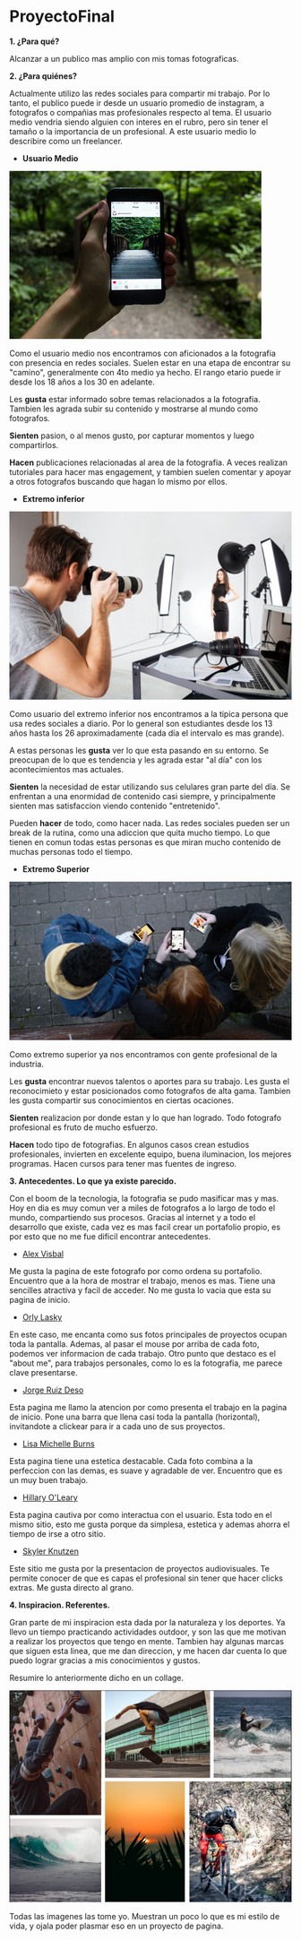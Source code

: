 # ProyectoFinal

**1. ¿Para qué?**

Alcanzar a un publico mas amplio con mis tomas fotograficas.

**2. ¿Para quiénes?**

Actualmente utilizo las redes sociales para compartir mi trabajo. Por lo tanto, el publico puede ir desde un usuario promedio de instagram, a fotografos o compañias mas profesionales respecto al tema. El usuario medio vendria siendo alguien con interes en el rubro, pero sin tener el tamaño o la importancia de un profesional. A este usuario medio lo describire como un freelancer.

* **Usuario Medio**

![Image alt text](ImagenesRM/prot1.jpg)

Como el usuario medio nos encontramos con aficionados a la fotografia con presencia en redes sociales. Suelen estar en una etapa de encontrar su "camino", generalmente con 4to medio ya hecho. El rango etario puede ir desde los 18 años a los 30 en adelante.

Les **gusta** estar informado sobre temas relacionados a la fotografia. Tambien les agrada subir su contenido y mostrarse al mundo como fotografos. 

**Sienten** pasion, o al menos gusto, por capturar momentos y luego compartirlos.

**Hacen** publicaciones relacionadas al area de la fotografia. A veces realizan tutoriales para hacer mas engagement, y tambien suelen comentar y apoyar a otros fotografos buscando que hagan lo mismo por ellos.

* **Extremo inferior**

![Image alt text](ImagenesRM/prot2.jpg)

Como usuario del extremo inferior nos encontramos a la tipica persona que usa redes sociales a diario. Por lo general son estudiantes desde los 13 años hasta los 26 aproximadamente (cada día el intervalo es mas grande).

A estas personas les **gusta** ver lo que esta pasando en su entorno. Se preocupan de lo que es tendencia y les agrada estar "al día" con los acontecimientos mas actuales.

**Sienten** la necesidad de estar utilizando sus celulares gran parte del día. Se enfrentan a una enormidad de contenido casi siempre, y principalmente sienten mas satisfaccion viendo contenido "entretenido".

Pueden **hacer** de todo, como hacer nada. Las redes sociales pueden ser un break de la rutina, como una adiccion que quita mucho tiempo. Lo que tienen en comun todas estas personas es que miran mucho contenido de muchas personas todo el tiempo.

* **Extremo Superior**

![Image alt text](ImagenesRM/prot3.jpg)

Como extremo superior ya nos encontramos con gente profesional de la industria.

Les **gusta** encontrar nuevos talentos o aportes para su trabajo. Les gusta el reconocimieto y estar posicionados como fotografos de alta gama. Tambien les gusta compartir sus conocimientos en ciertas ocaciones.

**Sienten** realizacion por donde estan y lo que han logrado. Todo fotografo profesional es fruto de mucho esfuerzo. 

**Hacen** todo tipo de fotografias. En algunos casos crean estudios profesionales, invierten en excelente equipo, buena iluminacion, los mejores programas. Hacen cursos para tener mas fuentes de ingreso.




**3. Antecedentes. Lo que ya existe parecido.**

Con el boom de la tecnologia, la fotografia se pudo masificar mas y mas. Hoy en dia es muy comun ver a miles de fotografos a lo largo de todo el mundo, compartiendo sus procesos. Gracias al internet y a todo el desarrollo que existe, cada vez es mas facil crear un portafolio propio, es por esto que no me fue dificil encontrar antecedentes.

* [Alex Visbal](https://www.alexvisbal.com/portfolio)

Me gusta la pagina de este fotografo por como ordena su portafolio. Encuentro que a la hora de mostrar el trabajo, menos es mas. Tiene una sencilles atractiva y facil de acceder. 
No me gusta lo vacia que esta su pagina de inicio.

* [Orly Lasky](https://www.orlylasky.com/photography-portfolio)

En este caso, me encanta como sus fotos principales de proyectos ocupan toda la pantalla. Ademas, al pasar el mouse por arriba de cada foto, podemos ver informacion de cada trabajo. Otro punto que destaco es el "about me", para trabajos personales, como lo es la fotografia, me parece clave presentarse.

* [Jorge Ruiz Deso](https://www.jrdueso.es/)

Esta pagina me llamo la atencion por como presenta el trabajo en la pagina de inicio. Pone una barra que llena casi toda la pantalla (horizontal), invitandote a clickear para ir a cada uno de sus proyectos. 

* [Lisa Michelle Burns](https://www.lisamicheleburns.com/)

Esta pagina tiene una estetica destacable. Cada foto combina a la perfeccion con las demas, es suave y agradable de ver. Encuentro que es un muy buen trabajo.

* [Hillary O'Leary](https://www.hilaryoleary.com/)

Esta pagina cautiva por como interactua con el usuario. Esta todo en el mismo sitio, esto me gusta porque da simplesa, estetica y ademas ahorra el tiempo de irse a otro sitio. 

* [Skyler Knutzen](https://www.skylerknutzen.com/)

Este sitio me gusta por la presentacion de proyectos audiovisuales. Te permite conocer de que es capas el profesional sin tener que hacer clicks extras. Me gusta directo al grano. 

**4. Inspiracion. Referentes.** 

Gran parte de mi inspiracion esta dada por la naturaleza y los deportes. Ya llevo un tiempo practicando actividades outdoor, y son las que me motivan a realizar los proyectos que tengo en mente. Tambien hay algunas marcas que siguen esta linea, que me dan direccion, y me hacen dar cuenta lo que puedo lograr gracias a mis conocimientos y gustos. 

Resumire lo anteriormente dicho en un collage. 

![Image alt text](ImagenesRM/collage.png)

Todas las imagenes las tome yo. Muestran un poco lo que es mi estilo de vida, y ojala poder plasmar eso en un proyecto de pagina. 
